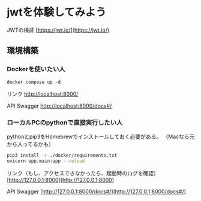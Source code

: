 # jwtを体験してみよう

JWTの検証
[https://jwt.io/](https://jwt.io/)

## 環境構築
### Dockerを使いたい人

```
docker compose up -d
```

リンク
[http://localhost:8000/](http://localhost:8000/)

API Swagger
[http://localhost:8000/docs#/](http://localhost:8000/docs#/)

### ローカルPCのpythonで直接実行したい人
pythonとpip3をHomebrewでインストールしておく必要がある。
（Macなら元から入ってるかも）

```bash
pip3 install -r ./docker/requirements.txt
uvicorn app.main:app --reload
```

リンク（もし、アクセスできなかったら、起動時のログを確認）
[http://127.0.0.1:8000](http://127.0.0.1:8000)

API Swagger
[http://127.0.0.1:8000/docs#/](http://127.0.0.1:8000/docs#/)
